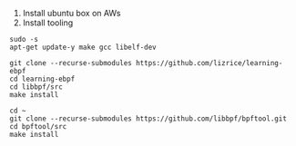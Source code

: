 1. Install ubuntu box on AWs
2. Install tooling
```
sudo -s
apt-get update-y make gcc libelf-dev
```
```
git clone --recurse-submodules https://github.com/lizrice/learning-ebpf
cd learning-ebpf
cd libbpf/src
make install 
```
```
cd ~
git clone --recurse-submodules https://github.com/libbpf/bpftool.git
cd bpftool/src 
make install 
```
